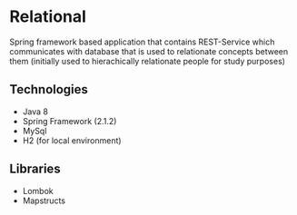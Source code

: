 # Relational
Spring framework based application that contains REST-Service which communicates with database that is used to relationate concepts between them (initially used to hierachically relationate people for study purposes)

## Technologies
- Java 8
- Spring Framework (2.1.2)
- MySql
- H2 (for local environment)

## Libraries
- Lombok
- Mapstructs
